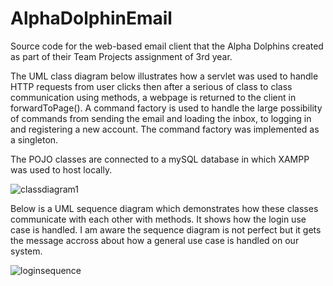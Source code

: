 # AlphaDolphinEmail
Source code for the web-based email client that the Alpha Dolphins created as part of their Team Projects assignment of 3rd year.

The UML class diagram below illustrates how a servlet was used to handle HTTP requests from user clicks then after a serious of class to class communication using methods, a webpage is returned to the client in forwardToPage(). A command factory is used to handle the large possibility of commands from sending the email and loading the inbox, to logging in and registering a new account. The command factory was implemented as a singleton.

The POJO classes are connected to a mySQL database in which XAMPP was used to host locally.

![classdiagram1](https://cloud.githubusercontent.com/assets/6611206/20199263/35bdc2dc-a7a1-11e6-8d18-b5cd6a757aa1.jpg)

Below is a UML sequence diagram which demonstrates how these classes communicate with each other with methods. It shows how the login use case is handled. I am aware the sequence diagram is not perfect but it gets the message accross about how a general use case is handled on our system.

![loginsequence](https://cloud.githubusercontent.com/assets/6611206/20199611/9b8e5a02-a7a3-11e6-9e60-8bcabd8df6ba.jpg)
